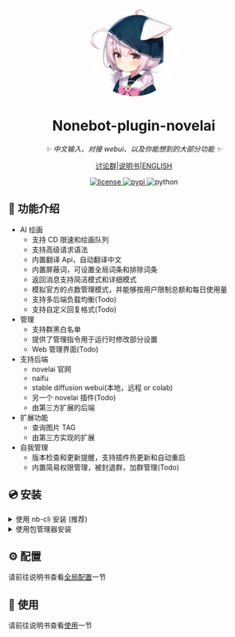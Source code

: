 <div align="center">
  <a href="https://nb.novelai.dev"><img src="imgs/head.jpg" width="180" height="180" alt="NoneBot-plugin-novelai" style="border-radius:100%; overflow:hidden;"></a>
  <br>
</div>

<div align="center">

# Nonebot-plugin-novelai

_✨ 中文输入、对接 webui、以及你能想到的大部分功能 ✨_

[讨论群](https://jq.qq.com/?_wv=1027&k=pT3Mn4jG)|[说明书](https://nb.novelai.dev)|[ENGLISH](./README_EN.md)

<a href="./LICENSE">
    <img src="https://img.shields.io/github/license/sena-nana/nonebot-plugin-novelai" alt="license">
</a>
<a href="https://pypi.python.org/pypi/nonebot-plugin-novelai">
    <img src="https://img.shields.io/pypi/v/nonebot-plugin-novelai" alt="pypi">
</a>
<img src="https://img.shields.io/badge/python-3.8+-blue.svg" alt="python">

</div>

## 📖 功能介绍

- AI 绘画
  - 支持 CD 限速和绘画队列
  - 支持高级请求语法
  - 内置翻译 Api，自动翻译中文
  - 内置屏蔽词，可设置全局词条和排除词条
  - 返回消息支持简洁模式和详细模式
  - 模拟官方的点数管理模式，并能够按用户限制总额和每日使用量
  - 支持多后端负载均衡(Todo)
  - 支持自定义回复格式(Todo)
- 管理
  - 支持群黑白名单
  - 提供了管理指令用于运行时修改部分设置
  - Web 管理界面(Todo)
- 支持后端
  - novelai 官网
  - naifu
  - stable diffusion webui(本地，远程 or colab)
  - 另一个 novelai 插件(Todo)
  - 由第三方扩展的后端
- 扩展功能
  - 查询图片 TAG
  - 由第三方实现的扩展
- 自我管理
  - 版本检查和更新提醒，支持插件热更新和自动重启
  - 内置简易权限管理，被封退群，加群管理(Todo)

## 💿 安装

<details>
<summary>使用 nb-cli 安装 (推荐)</summary>
在 nonebot2 项目的根目录下打开命令行, 输入以下指令即可安装

    nb plugin install nonebot-plugin-novelai

</details>
<details>
<summary>使用包管理器安装</summary>
在 nonebot2 项目的根目录下, 打开命令行, 根据你使用的包管理器, 输入相应的安装命令

<details>
<summary>pip</summary>

    pip install nonebot-plugin-novelai

</details>
<details>
<summary>pdm</summary>

    pdm add nonebot-plugin-novelai

</details>
<details>
<summary>poetry</summary>

    poetry add nonebot-plugin-novelai

</details>
<details>
<summary>conda</summary>

    conda install nonebot-plugin-novelai

</details>

打开 nonebot2 项目的 `pyproject.toml` 文档, 在其中 **plugins** 列表中，加入"nonebot-plugin-novelai"

</details>

## ⚙️ 配置

请前往说明书查看[全局配置](https://nb.novelai.dev/main/config.html)一节

## 🎉 使用

请前往说明书查看[使用](https://nb.novelai.dev/main/aidraw.html)一节